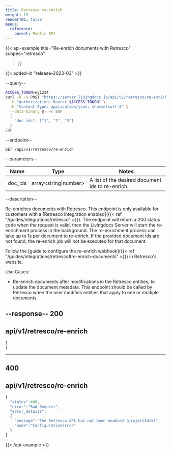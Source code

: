 ```yaml
---
title: Retresco re-enrich
weight: 15
renderTOC: false
menus:
  reference:
    parent: Public API
---
```


{{< api-example
  title="Re-enrich documents with Retresco"
  scopes="retresco"
>}}

{{< added-in "release-2023-03" >}}

--query--
```bash
ACCESS_TOKEN=ey1234
curl -k -X POST "https://server.livingdocs.io/api/v1/retresco/re-enrich" \
  -H "Authorization: Bearer $ACCESS_TOKEN" \
  -H "Content-Type: application/json; charset=utf-8" \
  --data-binary @- << EOF
  {
    "doc_ids": ["1", "2", "3"]
  }
EOF
```

--endpoint--
```
GET /api/v1/retresco/re-enrich
```

--parameters--

|Name|Type|Notes|
|-|-|-|
|doc_ids|array\<string\|number\>|A list of the desired document ids to re-enrich.|

--description--

Re-enriches documents with Retresco. This endpoint is only available for customers with a [Retresco integration enabled]({{< ref "/guides/integrations/retresco" >}}). The endpoint will return a 200 status code when the request is valid, then the Livingdocs Server will start the re-enrichment process in the background. The re-enrichment process can take up to 1s per document to re-enrich. If the provided document ids are not found, the re-enrich job will not be executed for that document.

Follow the [guide to configure the re-enrich webhook]({{< ref "/guides/integrations/retresco#re-enrich-documents" >}}) in Retresco's website.

Use Cases:

- Re-enrich documents after modifications in the Retresco entities, to update the document metadata. This endpoint should be called by Retresco when the user modifies entities that apply to one or multiple documents.

--response--
200
---
api/v1/retresco/re-enrich
---
```js
{
}
```
-----
400
---
api/v1/retresco/re-enrich
---
```js
{
  "status":400,
  "error":"Bad Request",
  "error_details":
  {
    "message":"The Retresco API has not been enabled (projectId=5)",
    "name":"ConfigurationError"
  }
}
```

{{< /api-example >}}
